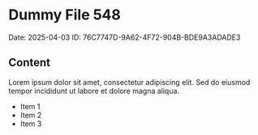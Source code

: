 # Dummy File 548

Date: 2025-04-03
ID: 76C7747D-9A62-4F72-904B-BDE9A3ADADE3

## Content

Lorem ipsum dolor sit amet, consectetur adipiscing elit.
Sed do eiusmod tempor incididunt ut labore et dolore magna aliqua.

* Item 1
* Item 2
* Item 3

